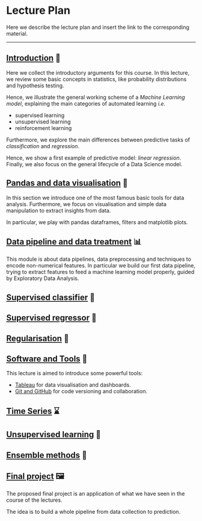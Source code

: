 # Lecture Plan

Here we describe the lecture plan and insert the link to the corresponding material.

---

## [Introduction](https://oscar-defelice.github.io/DSAcademy-lectures/Lectures_src/00.Introduction) 🎒

Here we collect the introductory arguments for this course. In this lecture, we review some basic concepts in statistics, like probability distributions and hypothesis testing.

Hence, we illustrate the general working scheme of a _Machine Learning model_, explaining the main categories of automated learning _i.e._

- supervised learning
- unsupervised learning
- reinforcement learning

 Furthermore, we explore the main differences between predictive tasks of _classification_ and _regression_.

Hence, we show a first example of predictive model: _linear regression_.
Finally, we also focus on the general lifecycle of a Data Science model.

## [Pandas and data visualisation](https://oscar-defelice.github.io/DSAcademy-lectures/Lectures_src/01.Pandas) 🐼

In this section we introduce one of the most famous basic tools for data analysis.
Furthermore, we focus on visualisation and simple data manipulation to extract insights from data.

In particular, we play with pandas dataframes, filters and matplotlib plots.

## [Data pipeline and data treatment](https://oscar-defelice.github.io/DSAcademy-lectures/Lectures_src/02.Data_preprocessing) 📊

This module is about data pipelines, data preprocessing and techniques to encode non-numerical features.
In particular we build our first data pipeline, trying to extract features to feed a machine learning model properly, guided by Exploratory Data Analysis.

## [Supervised classifier](https://oscar-defelice.github.io/DSAcademy-lectures/Lectures_src/03.Supervised_learning) 🦾

## [Supervised regressor](https://oscar-defelice.github.io/DSAcademy-lectures/Lectures_src/03.Supervised_learning) 🦿

## [Regularisation](https://oscar-defelice.github.io/DSAcademy-lectures/Lectures_src/04.Regularisation) 🌊

## [Software and Tools](https://oscar-defelice.github.io/DSAcademy-lectures/Lectures_src/05.Software_tools) 🔧

This lecture is aimed to introduce some powerful tools:

- [Tableau](https://www.tableau.com/products/public/) for data visualisation and dashboards.
- [Git and GitHub](https://www.github.com/) for code versioning and collaboration.

## [Time Series](https://oscar-defelice.github.io/DSAcademy-lectures/Lectures_src/06.Time_series) ⌛

## [Unsupervised learning](https://oscar-defelice.github.io/DSAcademy-lectures/Lectures_src/07.Unsupervised_learning) 🤖

## [Ensemble methods](https://oscar-defelice.github.io/DSAcademy-lectures/Lectures_src/08.Ensemble_methods) 🌳

## [Final project](https://oscar-defelice.github.io/DSAcademy-lectures/Lectures_src/09.Final_project) 🖼️

The proposed final project is an application of what we have seen in the course of the lectures.

The idea is to build a whole pipeline from data collection to prediction.
